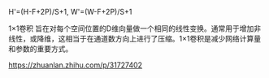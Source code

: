 H'=(H-F+2P)/S+1, W'=(W-F+2P)/S+1

1×1卷积 旨在对每个空间位置的D维向量做一个相同的线性变换。通常用于增加非线性，或降维，这相当于在通道数方向上进行了压缩。1×1卷积是减少网络计算量和参数的重要方式。





https://zhuanlan.zhihu.com/p/31727402